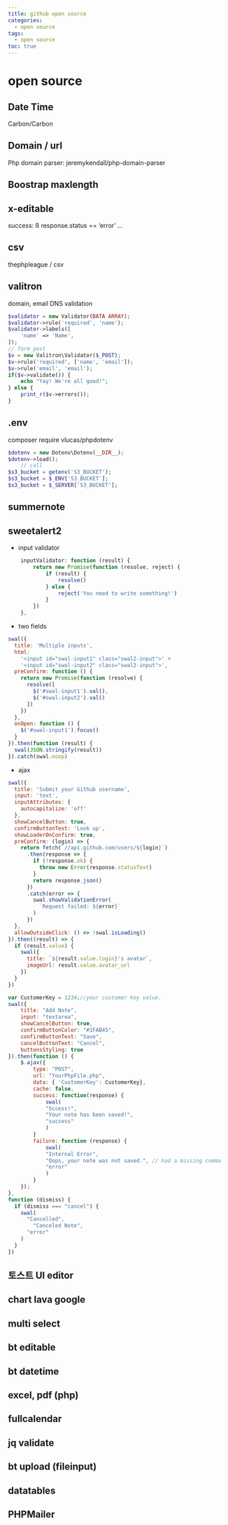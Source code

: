 ```yaml
---
title: github open source
categories:
  - open source
tags:
  - open source
toc: true
---
```


# open source

## Date Time

Carbon/Carbon

## Domain / url

Php domain parser: jeremykendall/php-domain-parser

## Boostrap maxlength

## x-editable

success: ß response.status == ‘error’ …

## csv

thephpleague / csv

## valitron

domain, email DNS validation

```php
$validator = new Validator(DATA ARRAY);
$validator->rule('required', 'name');
$validator->labels([
    'name' => 'Name',
]);
// form post
$v = new Valitron\Validator($_POST);
$v->rule('required', ['name', 'email']);
$v->rule('email', 'email');
if($v->validate()) {
    echo "Yay! We're all good!";
} else {
    print_r($v->errors());
}
```

## .env

composer require vlucas/phpdotenv

```php
$dotenv = new Dotenv\Dotenv(__DIR__);
$dotenv->load();
    // call
$s3_bucket = getenv('S3_BUCKET');
$s3_bucket = $_ENV['S3_BUCKET'];
$s3_bucket = $_SERVER['S3_BUCKET'];
```

## summernote

## sweetalert2

* input validator

```javascript
    inputValidator: function (result) {
        return new Promise(function (resolve, reject) {
            if (result) {
                resolve()
            } else {
                reject('You need to write something!')
            }
        })
    },
```

* two fields

```javascript
swal({
  title: 'Multiple inputs',
  html:
    '<input id="swal-input1" class="swal2-input">' +
    '<input id="swal-input2" class="swal2-input">',
  preConfirm: function () {
    return new Promise(function (resolve) {
      resolve([
        $('#swal-input1').val(),
        $('#swal-input2').val()
      ])
    })
  },
  onOpen: function () {
    $('#swal-input1').focus()
  }
}).then(function (result) {
  swal(JSON.stringify(result))
}).catch(swal.noop)
```

* ajax

```javascript
swal({
  title: 'Submit your Github username',
  input: 'text',
  inputAttributes: {
    autocapitalize: 'off'
  },
  showCancelButton: true,
  confirmButtonText: 'Look up',
  showLoaderOnConfirm: true,
  preConfirm: (login) => {
    return fetch(`//api.github.com/users/${login}`)
      .then(response => {
        if (!response.ok) {
          throw new Error(response.statusText)
        }
        return response.json()
      })
      .catch(error => {
        swal.showValidationError(
          `Request failed: ${error}`
        )
      })
  },
  allowOutsideClick: () => !swal.isLoading()
}).then((result) => {
  if (result.value) {
    swal({
      title: `${result.value.login}'s avatar`,
      imageUrl: result.value.avatar_url
    })
  }
})

var CustomerKey = 1234;//your customer key value.
swal({
    title: "Add Note",
    input: "textarea",
    showCancelButton: true,
    confirmButtonColor: "#1FAB45",
    confirmButtonText: "Save",
    cancelButtonText: "Cancel",
    buttonsStyling: true
}).then(function () {       
    $.ajax({
        type: "POST",
        url: "YourPhpFile.php",
        data: { 'CustomerKey': CustomerKey},
        cache: false,
        success: function(response) {
            swal(
            "Sccess!",
            "Your note has been saved!",
            "success"
            )
        }
        failure: function (response) {
            swal(
            "Internal Error",
            "Oops, your note was not saved.", // had a missing comma
            "error"
            )
        }
    });
}, 
function (dismiss) {
  if (dismiss === "cancel") {
    swal(
      "Cancelled",
        "Canceled Note",
      "error"
    )
  }
})
```

## 토스트 UI editor

## chart lava google

## multi select

## bt editable

## bt datetime

## excel, pdf \(php\)

## fullcalendar

## jq validate

## bt upload \(fileinput\)

## datatables

## PHPMailer

